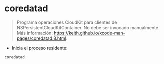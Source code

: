 # coredatad

> Programa operaciones CloudKit para clientes de NSPersistentCloudKitContainer.
> No debe ser invocado manualmente.
> Más información: <https://keith.github.io/xcode-man-pages/coredatad.8.html>.

- Inicia el proceso residente:

`coredatad`
